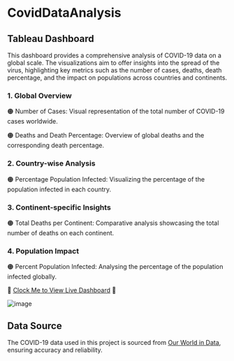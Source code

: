 # CovidDataAnalysis


###

## Tableau Dashboard
This dashboard provides a comprehensive analysis of COVID-19 data on a global scale. The visualizations aim to offer insights into the spread of the virus, highlighting key metrics such as the number of cases, deaths, death percentage, and the impact on populations across countries and continents.


### 1. Global Overview
🟠 Number of Cases: Visual representation of the total number of COVID-19 cases worldwide.

🟠 Deaths and Death Percentage: Overview of global deaths and the corresponding death percentage.
### 2. Country-wise Analysis
🟠 Percentage Population Infected: Visualizing the percentage of the population infected in each country.
### 3. Continent-specific Insights
🟠 Total Deaths per Continent: Comparative analysis showcasing the total number of deaths on each continent.
### 4. Population Impact
🟠 Percent Population Infected: Analysing the percentage of the population infected globally.



💫 [Clock Me to View Live Dashboard](https://public.tableau.com/app/profile/miss.t7375/viz/CovidDashboard_17023506686670/Dashboard1) 💫

![image](https://github.com/TendaiPhikiso/CovidDataAnalysis/assets/57633068/02d06f9e-5833-43f1-9601-96c57d7856a3)

###
## Data Source
The COVID-19 data used in this project is sourced from [Our World in Data](https://ourworldindata.org/covid-deaths), ensuring accuracy and reliability.
